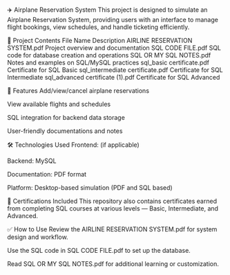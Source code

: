 ✈️ Airplane Reservation System
This project is designed to simulate an Airplane Reservation System, providing users with an interface to manage flight bookings, view schedules, and handle ticketing efficiently.

📂 Project Contents
File Name	Description
AIRLINE RESERVATION SYSTEM.pdf	Project overview and documentation
SQL CODE FILE.pdf	SQL code for database creation and operations
SQL OR MY SQL NOTES.pdf	Notes and examples on SQL/MySQL practices
sql_basic certificate.pdf	Certificate for SQL Basic
sql_intermediate certificate.pdf	Certificate for SQL Intermediate
sql_advanced certificate (1).pdf	Certificate for SQL Advanced

🚀 Features
Add/view/cancel airplane reservations

View available flights and schedules

SQL integration for backend data storage

User-friendly documentations and notes

🛠 Technologies Used
Frontend: (if applicable)

Backend: MySQL

Documentation: PDF format

Platform: Desktop-based simulation (PDF and SQL based)

🏅 Certifications Included
This repository also contains certificates earned from completing SQL courses at various levels — Basic, Intermediate, and Advanced.

✅ How to Use
Review the AIRLINE RESERVATION SYSTEM.pdf for system design and workflow.

Use the SQL code in SQL CODE FILE.pdf to set up the database.

Read SQL OR MY SQL NOTES.pdf for additional learning or customization.
